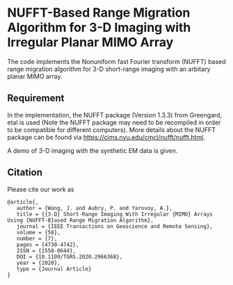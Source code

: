 # NUFFT-Based Range Migration Algorithm for 3-D Imaging with Irregular Planar MIMO Array
The code implements the Nonuniform fast Fourier transform (NUFFT) based range migration algorithm for 3-D short-range imaging with an arbitary planar MIMO array.

## Requirement
In the implementation, the NUFFT package (Version 1.3.3) from Greengard, etal is used (Note the NUFFT package may need to be recompiled in order to be compatible for different computers). More details about the NUFFT package can be found via https://cims.nyu.edu/cmcl/nufft/nufft.html.    

A demo of 3-D imaging with the synthetic EM data is given.


## Citation
Please cite our work as
```
@article{,
   author = {Wang, J. and Aubry, P. and Yarovoy, A.},
   title = {{3-D} Short-Range Imaging With Irregular {MIMO} Arrays Using {NUFFT-B}ased Range Migration Algorithm},
   journal = {IEEE Transactions on Geoscience and Remote Sensing},
   volume = {58},
   number = {7},
   pages = {4730-4742},
   ISSN = {1558-0644},
   DOI = {10.1109/TGRS.2020.2966368},
   year = {2020},
   type = {Journal Article}
}
```

